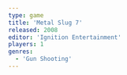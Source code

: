 ```yaml
---
type: game
title: 'Metal Slug 7'
released: 2008
editor: 'Ignition Entertainment'
players: 1
genres:
  - 'Gun Shooting'
---
```

